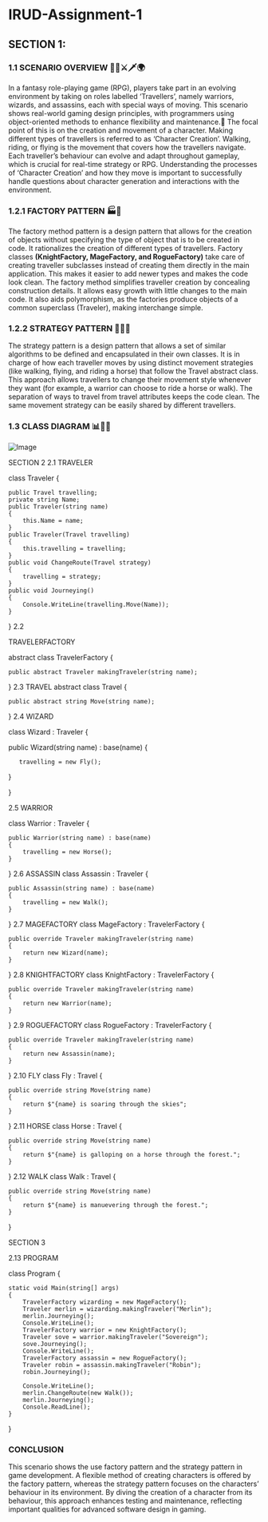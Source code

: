 # IRUD-Assignment-1

<h2>SECTION 1:</h2>
 
<h3> 1.1 SCENARIO OVERVIEW 🧙‍♂️⚔️🗡️🌍</h3>

In a fantasy role-playing game (RPG), players take part in an evolving environment by taking on roles labelled ‘Travellers’, namely warriors, wizards, and assassins, each with special ways of moving. This scenario shows real-world gaming design principles, with programmers using object-oriented methods to enhance flexibility and maintenance.🔄
The focal point of this is on the creation and movement of a character. Making different types of travellers is referred to as ‘Character Creation’. Walking, riding, or flying is the movement that covers how the travellers navigate. Each traveller’s behaviour can evolve and adapt throughout gameplay, which is crucial for real-time strategy or RPG.
Understanding the processes of ‘Character Creation’ and how they move is important to successfully handle questions about character generation and interactions with the environment.

<h3> 1.2.1 FACTORY PATTERN 🏭👤 </h3>
The factory method pattern is a design pattern that allows for the creation of objects without specifying the type of object that is to be created in code. It rationalizes the creation of different types of travellers. Factory classes <b>(KnightFactory, MageFactory, and RogueFactory)</b> take care of creating traveller subclasses instead of creating them directly in the main application. This makes it easier to add newer types and makes the code look clean.
The factory method simplifies traveller creation by concealing construction details. It allows easy growth with little changes to the main code. It also aids polymorphism, as the factories produce objects of a common superclass (Traveler), making interchange simple.

<h3> 1.2.2 STRATEGY PATTERN 🧠📜🐎 </h3>
The strategy pattern is a design pattern that allows a set of similar algorithms to be defined and encapsulated in their own classes. It is in charge of how each traveller moves by using distinct movement strategies (like walking, flying, and riding a horse) that follow the Travel abstract class.
This approach allows travellers to change their movement style whenever they want (for example, a warrior can choose to ride a horse or walk). The separation of ways to travel from travel attributes keeps the code clean. The same movement strategy can be easily shared by different travellers.

<h3> 1.3 CLASS DIAGRAM 📊📐🧾 </h3>




 ![Image](https://github.com/user-attachments/assets/154ade8c-629d-40a8-898c-81fc7ed79772)




SECTION 2
2.1 TRAVELER

class Traveler
{

    public Travel travelling;
    private string Name;
    public Traveler(string name)
    {
        this.Name = name;
    }
    public Traveler(Travel travelling)
    {
        this.travelling = travelling;
    }
    public void ChangeRoute(Travel strategy)
    {
        travelling = strategy;
    }
    public void Journeying()
    {
        Console.WriteLine(travelling.Move(Name));
    }
    
}
2.2 

TRAVELERFACTORY

abstract class TravelerFactory
{

    public abstract Traveler makingTraveler(string name);
    
}
2.3
TRAVEL
abstract class Travel
{

    public abstract string Move(string name);
    
}
2.4
WIZARD

class Wizard : Traveler
{

   public Wizard(string name) : base(name)
   {
   
       travelling = new Fly();
       
   }
   
}

2.5
WARRIOR

class Warrior : Traveler
{

    public Warrior(string name) : base(name)
    {
        travelling = new Horse();
    }
    
}
2.6 
ASSASSIN
class Assassin : Traveler
{

    public Assassin(string name) : base(name)
    {
        travelling = new Walk();
    }
    
}
2.7 
MAGEFACTORY
class MageFactory : TravelerFactory
{

    public override Traveler makingTraveler(string name)
    {
        return new Wizard(name);
    }
    
}
2.8 
KNIGHTFACTORY
class KnightFactory : TravelerFactory
{

    public override Traveler makingTraveler(string name)
    {
        return new Warrior(name);
    }
    
}
2.9
ROGUEFACTORY
class RogueFactory : TravelerFactory
{

    public override Traveler makingTraveler(string name)
    {
        return new Assassin(name);
    }
    
}
2.10 
FLY
class Fly : Travel
{

    public override string Move(string name)
    {
        return $"{name} is soaring through the skies";
    }
    
}
2.11
HORSE
class Horse : Travel
{

    public override string Move(string name)
    {
        return $"{name} is galloping on a horse through the forest.";
    }
    
}
2.12
WALK
class Walk : Travel
{

    public override string Move(string name)
    {
        return $"{name} is manuevering through the forest.";
    }
    
}


SECTION 3

2.13 PROGRAM

class Program
{

    static void Main(string[] args)
    {
        TravelerFactory wizarding = new MageFactory();
        Traveler merlin = wizarding.makingTraveler("Merlin");
        merlin.Journeying();
        Console.WriteLine();
        TravelerFactory warrior = new KnightFactory();
        Traveler sove = warrior.makingTraveler("Sovereign");
        sove.Journeying();
        Console.WriteLine();
        TravelerFactory assassin = new RogueFactory();
        Traveler robin = assassin.makingTraveler("Robin");
        robin.Journeying();

        Console.WriteLine();
        merlin.ChangeRoute(new Walk());
        merlin.Journeying();
        Console.ReadLine();
    }
    
}

<h3> CONCLUSION </h3>
This scenario shows the use factory pattern and the strategy pattern in game development. A flexible method of creating characters is offered by the factory pattern, whereas the strategy pattern focuses on the characters’ behaviour in its environment. By diving the creation of a character from its behaviour, this approach enhances testing and maintenance, reflecting important qualities for advanced software design in gaming.



 

